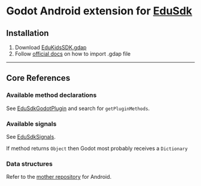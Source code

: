 # Godot Android extension for [EduSdk](https://github.com/digicas/edutime-library-android)

## Installation

1) Download [EduKidsSDK.gdap](EduKidsSDK.gdap.sample)
2) Follow [official docs](https://docs.godotengine.org/en/stable/tutorials/plugins/android/android_plugin.html#loading-and-using-an-android-plugin) on how to import .gdap file

---

## Core References

### Available method declarations

See [EduSdkGodotPlugin](godot/src/main/java/com/edukids/sdk/godot/EduSdkGodotPlugin.kt) and search for `getPluginMethods`.

### Available signals

See [EduSdkSignals](godot/src/main/java/com/edukids/sdk/godot/signal/EduSdkSignals.kt).

If method returns `Object` then Godot most probably receives a `Dictionary`

### Data structures

Refer to the [mother repository](https://github.com/digicas/edutime-library-android/tree/master/sdk-model/src/main/java/com/edukids/sdk/model) for Android.
